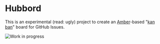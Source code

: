 # Hubbord



This is an experimental (read: ugly) project to create an
[Amber](http://amber-lang.net)-based "[kan
ban](http://en.wikipedia.org/wiki/Kan_ban)" board for GitHub Issues.



![Work in progress](http://strongspace.com/rtyler/public/hubboard-2012.03.18-04.35.png)

